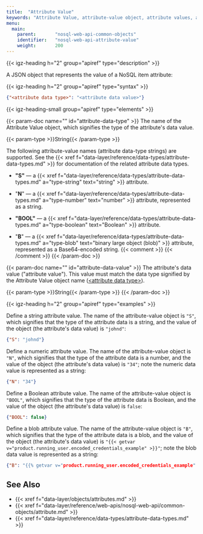 ```yaml
---
title:  "Attribute Value"
keywords: "Attribute Value, attribute-value object, attribute values, attributes, attribute data types, data types, nosql, json, json objects"
menu:
  main:
    parent:       "nosql-web-api-common-objects"
    identifier:   "nosql-web-api-attribute-value"
    weight:       200
---
```


<!-- //////////////////////////////////////// -->
{{< igz-heading h="2" group="apiref" type="description" >}}

A JSON object that represents the value of a NoSQL item attribute:

<!-- //////////////////////////////////////// -->
{{< igz-heading h="2" group="apiref" type="syntax" >}}

```json
{"<attribute data type>": "<attribute data value>"}
```

<!-- ---------------------------------------- -->
{{< igz-heading-small group="apiref" type="elements" >}}

<dl>
  <!-- <attribute data type> -->
  {{< param-doc name="<attribute data type>" id="attribute-data-type" >}}
  The name of the <api>Attribute Value</api> object, which signifies the type of the attribute's data value.

  {{< param-type >}}String{{< /param-type >}}

  The following attribute-value names (attribute data-type strings) are supported.
  See the {{< xref f="data-layer/reference/data-types/attribute-data-types.md" >}} for documentation of the related attribute data types.

  - <a id="type-S"></a>
    **"S"** &mdash; a {{< xref f="data-layer/reference/data-types/attribute-data-types.md" a="type-string" text="string" >}} attribute.
 
  - <a id="type-N"></a>
    "**N**" &mdash; a {{< xref f="data-layer/reference/data-types/attribute-data-types.md" a="type-number" text="number" >}} attribute, represented as a string.

  - <a id="type-BOOL"></a>
    **"BOOL"** &mdash; a {{< xref f="data-layer/reference/data-types/attribute-data-types.md" a="type-boolean" text="Boolean" >}} attribute.

  - <a id="type-B"></a>
    "**B**" &mdash; a {{< xref f="data-layer/reference/data-types/attribute-data-types.md" a="type-blob" text="binary large object (blob)" >}} attribute, represented as a Base64-encoded string.
  {{< comment >}}<!-- [ci-md-bold-text-starts-w-quote-after-anchor] (sharonl)
    (19.7.20) I found that when Markdown bold text that begins with a double
    quote appears directly after an HTML anchor (<a id="..."></a>**"...**), the
    Markdown formatting isn't processed and the formatting asterisks appear
    as-is in the output. This is also true when using &quot; instead of '"'.
    (I tested and verified that this happens only for a quote at the start of
    the text, and it doesn't happen only in lists.) Replacing the MD formatting
    with HTML formatting (<b>...</b>) or adding a space between the anchor and
    the bold MD text - either on the same line or by moving the bold MD code to
    the next line, as done in the list above - resolves the problem. Last
    tested with Hugo v0.73.0. -->
  {{< /comment >}}
   {{< /param-doc >}}

  <!-- <attribute data value> -->
  {{< param-doc name="<attribute data value>" id="attribute-data-value" >}}
  The attribute's data value ("attribute value").
  This value must match the data type signified by the <api>Attribute Value</api> object name (<api>[&lt;attribute data type&gt;](#attribute-data-type)</api>).

  {{< param-type >}}String{{< /param-type >}}
  {{< /param-doc >}}
</dl>

<!-- //////////////////////////////////////// -->
{{< igz-heading h="2" group="apiref" type="examples" >}}

Define a string attribute value.
The name of the attribute-value object is `"S"`, which signifies that the type of the attribute data is a string, and the value of the object (the attribute's data value) is `"johnd"`:
```json
{"S": "johnd"}
```

Define a numeric attribute value.
The name of the attribute-value object is `"N"`, which signifies that the type of the attribute data is a number, and the value of the object (the attribute's data value) is `"34"`; note the numeric data value is represented as a string:
```json
{"N": "34"}
```

Define a Boolean attribute value.
The name of the attribute-value object is `"BOOL"`, which signifies that the type of the attribute data is Boolean, and the value of the object (the attribute's data value) is `false`:
```json
{"BOOL": false}
```

Define a blob attribute value.
The name of the attribute-value object is `"B"`, which signifies that the type of the attribute data is a blob, and the value of the object (the attribute's data value) is `"{{< getvar v="product.running_user.encoded_credentials_example" >}}"`; note the blob data value is represented as a string:
```json
{"B": "{{% getvar v="product.running_user.encoded_credentials_example" %}}"}
```

<!-- //////////////////////////////////////// -->
## See Also

- {{< xref f="data-layer/objects/attributes.md" >}}
- {{< xref f="data-layer/reference/web-apis/nosql-web-api/common-objects/attribute.md" >}}
- {{< xref f="data-layer/reference/data-types/attribute-data-types.md" >}}

